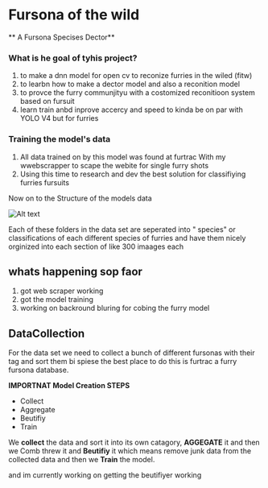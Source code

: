 # Fursona of the wild 

** A Fursona  Specises Dector**

### What is  he goal of tyhis project?

1. to make a dnn model for open cv to reconize furries in the wiled (fitw)
2. to learbn how to make a dector model and also a reconition model
3. to provce the furry communjityu with a costomized reconitioon system based on fursuit
4. learn train anbd inprove accercy and speed to kinda be on par with YOLO V4 but for furries



### Training the model's data 

1. All data trained on by this model was found at furtrac With my wwebscrapper to scape the webite for single  furry shots
2. Using this time to research and dev the best solution for classifiying furries fursuits 


Now on to the Structure of the models data 

![Alt text](image.png)


Each of these folders in the data set are seperated into " species"  or classifications of each different species of furries and have them nicely orginized into each section of like 300 imaages each



## whats happening sop faor 
1. got web scraper working 
2. got the model training
3. working on backround bluring for cobing the furry model 




## DataCollection

For the data set we  need to collect a bunch of different fursonas with their tag and sort them bi spiese the best place to do this is furtrac a furry fursona database.


**IMPORTNAT Model Creation STEPS**


- Collect
- Aggregate
- Beutifiy
- Train 



We **collect** the data and sort it into its own catagory, **AGGEGATE** it and then we Comb threw it and **Beutifiy** it which means remove junk data from the collected data and then we **Train** the model.

and im currently working on getting the beutifiyer working
